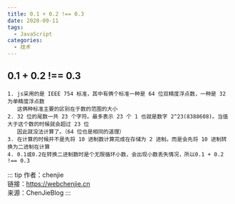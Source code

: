 ```yaml
---
title: 0.1 + 0.2 !== 0.3
date: 2020-09-11
tags:
  - JavaScript
categories:
  - 技术
---
```


## 0.1 + 0.2 !== 0.3
    1. js采用的是 IEEE 754 标准，其中有俩个标准一种是 64 位双精度浮点数，一种是 32 为单精度浮点数
       这俩种标准主要的区别在于数的范围的大小
    2. 32 位的尾数一共 23 个字符。最多表示 23 个 1 也就是数字 2^23(8388608)。当值大于这个数的时候就会超过 23 位
       因此就没法计算了。（64 位也是相同的道理）
    3. 在计算的时候并不是先将 10 进制数计算完成在存储为 2 进制。而是会先将 10 进制转换为二进制在计算
    4. 0.1或0.2在转换二进制数时是个无限循环小数，会出现小数丢失情况，所以0.1 + 0.2 !== 0.3

::: tip
作者：chenjie <br>
链接：https://webchenjie.cn <br>
来源：ChenJieBlog
:::
